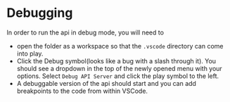 # Debugging

In order to run the api in debug mode,  you will need to 
- open the folder as a workspace so that the `.vscode` directory can come into play. 
- Click the Debug symbol(looks like a bug with a slash through it). You should see a dropdown in the top of the newly opened menu with your options. Select `Debug API Server` and click the play symbol to the left. 
- A debuggable version of the api should start and you can add breakpoints to the code from within VSCode.